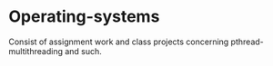 # Operating-systems
Consist of assignment work and class projects concerning pthread- multithreading and such.
